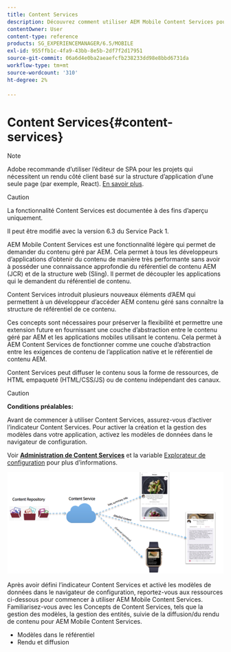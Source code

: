 ```yaml
---
title: Content Services
description: Découvrez comment utiliser AEM Mobile Content Services pour demander du contenu géré par AEM.
contentOwner: User
content-type: reference
products: SG_EXPERIENCEMANAGER/6.5/MOBILE
exl-id: 955ffb1c-4fa9-43bb-8e5b-2df7f2d17951
source-git-commit: 06a6d4e0ba2aeaefcfb238233dd98e8bbd6731da
workflow-type: tm+mt
source-wordcount: '310'
ht-degree: 2%

---
```


# Content Services{#content-services}

>[!NOTE]
>
>Adobe recommande d’utiliser l’éditeur de SPA pour les projets qui nécessitent un rendu côté client basé sur la structure d’application d’une seule page (par exemple, React). [En savoir plus](/help/sites-developing/spa-overview.md).

>[!CAUTION]
>
>La fonctionnalité Content Services est documentée à des fins d’aperçu uniquement.
>
>Il peut être modifié avec la version 6.3 du Service Pack 1.

AEM Mobile Content Services est une fonctionnalité légère qui permet de demander du contenu géré par AEM. Cela permet à tous les développeurs d’applications d’obtenir du contenu de manière très performante sans avoir à posséder une connaissance approfondie du référentiel de contenu AEM (JCR) et de la structure web (Sling). Il permet de découpler les applications qui le demandent du référentiel de contenu.

Content Services introduit plusieurs nouveaux éléments d’AEM qui permettent à un développeur d’accéder AEM contenu géré sans connaître la structure de référentiel de ce contenu.

Ces concepts sont nécessaires pour préserver la flexibilité et permettre une extension future en fournissant une couche d’abstraction entre le contenu géré par AEM et les applications mobiles utilisant le contenu. Cela permet à AEM Content Services de fonctionner comme une couche d’abstraction entre les exigences de contenu de l’application native et le référentiel de contenu AEM.

Content Services peut diffuser le contenu sous la forme de ressources, de HTML empaqueté (HTML/CSS/JS) ou de contenu indépendant des canaux.

>[!CAUTION]
>
>**Conditions préalables:**
>
>Avant de commencer à utiliser Content Services, assurez-vous d’activer l’indicateur Content Services. Pour activer la création et la gestion des modèles dans votre application, activez les modèles de données dans le navigateur de configuration.
>
>Voir **[Administration de Content Services](/help/mobile/developing-content-services.md)** et la variable [Explorateur de configuration](/help/sites-administering/configurations.md) pour plus d’informations.

![chlimage_1-143](assets/chlimage_1-143.png)

Après avoir défini l’indicateur Content Services et activé les modèles de données dans le navigateur de configuration, reportez-vous aux ressources ci-dessous pour commencer à utiliser AEM Mobile Content Services. Familiarisez-vous avec les Concepts de Content Services, tels que la gestion des modèles, la gestion des entités, suivie de la diffusion/du rendu de contenu pour AEM Mobile Content Services.

* Modèles dans le référentiel
* Rendu et diffusion
